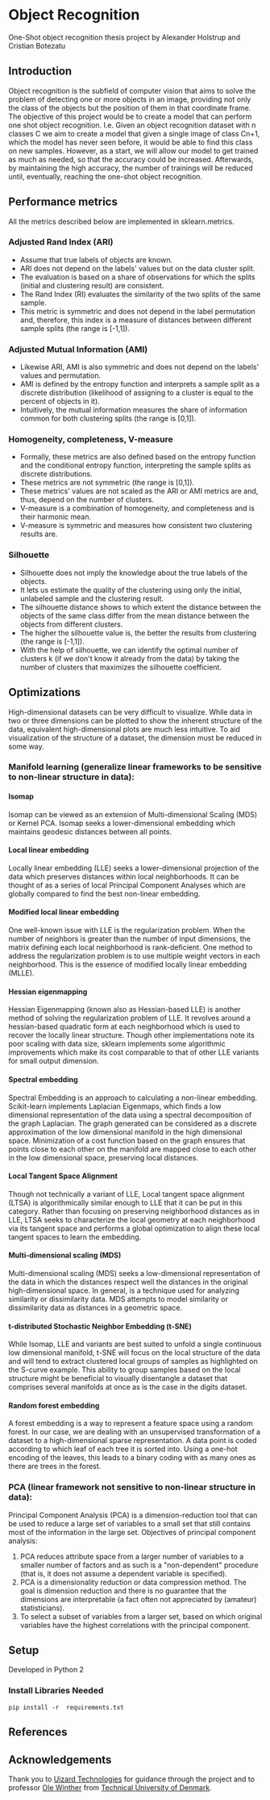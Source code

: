 # Object Recognition
One-Shot object recognition thesis project by Alexander Holstrup and Cristian Botezatu

## Introduction
Object recognition is the subfield of computer vision that aims to solve the problem of detecting one or more objects in an image, providing not only the class of the objects but the position of them in that coordinate frame. 
The objective of this project would be to create a model that can perform one shot object recognition. I.e. Given an object recognition dataset with n classes C we aim to create a model that given a single image of class Cn+1, which the model has never seen before, it would be able to find this class on new samples. However, as a start, we will allow our model to get trained as much as needed, so that the accuracy could be increased. Afterwards, by maintaining the high accuracy, the number of trainings will be reduced until, eventually, reaching the one-shot object recognition.

## Performance metrics
All the metrics described below are implemented in sklearn.metrics.

### Adjusted Rand Index (ARI)
- Assume that true labels of objects are known.
- ARI does not depend on the labels' values but on the data cluster split.
- The evaluation is based on a share of observations for which the splits (initial and clustering result) are consistent.
- The Rand Index (RI) evaluates the similarity of the two splits of the same sample.
- This metric is symmetric and does not depend in the label permutation and, therefore, this index is a measure of distances between different sample splits (the range is [-1,1]).

### Adjusted Mutual Information (AMI)
- Likewise ARI, AMI is also symmetric and does not depend on the labels' values and permutation.
- AMI is defined by the entropy function and interprets a sample split as a discrete distribution (likelihood of assigning to a cluster is equal to the percent of objects in it).
- Intuitively, the mutual information measures the share of information common for both clustering splits (the range is [0,1]).

### Homogeneity, completeness, V-measure
- Formally, these metrics are also defined based on the entropy function and the conditional entropy function, interpreting the sample splits as discrete distributions.
- These metrics are not symmetric (the range is [0,1]).
- These metrics' values are not scaled as the  ARI  or  AMI  metrics are and, thus, depend on the number of clusters.
- V-measure is a combination of homogeneity, and completeness and is their harmonic mean. 
- V-measure is symmetric and measures how consistent two clustering results are.

### Silhouette
- Silhouette does not imply the knowledge about the true labels of the objects.
- It lets us estimate the quality of the clustering using only the initial, unlabeled sample and the clustering result.
- The silhouette distance shows to which extent the distance between the objects of the same class differ from the mean distance between the objects from different clusters.
- The higher the silhouette value is, the better the results from clustering (the range is [-1,1]).
- With the help of silhouette, we can identify the optimal number of clusters  k  (if we don't know it already from the data) by taking the number of clusters that maximizes the silhouette coefficient.

## Optimizations

High-dimensional datasets can be very difficult to visualize. While data in two or three dimensions can be plotted to show the inherent structure of the data, equivalent high-dimensional plots are much less intuitive. To aid visualization of the structure of a dataset, the dimension must be reduced in some way.

### Manifold learning (generalize linear frameworks to be sensitive to non-linear structure in data):

#### Isomap
Isomap can be viewed as an extension of Multi-dimensional Scaling (MDS) or Kernel PCA. Isomap seeks a lower-dimensional embedding which maintains geodesic distances between all points.

#### Local linear embedding
Locally linear embedding (LLE) seeks a lower-dimensional projection of the data which preserves distances within local neighborhoods. It can be thought of as a series of local Principal Component Analyses which are globally compared to find the best non-linear embedding.

#### Modified local linear embedding
One well-known issue with LLE is the regularization problem. When the number of neighbors is greater than the number of input dimensions, the matrix defining each local neighborhood is rank-deficient. One method to address the regularization problem is to use multiple weight vectors in each neighborhood. This is the essence of modified locally linear embedding (MLLE).

#### Hessian eigenmapping
Hessian Eigenmapping (known also as Hessian-based LLE) is another method of solving the regularization problem of LLE. It revolves around a hessian-based quadratic form at each neighborhood which is used to recover the locally linear structure. Though other implementations note its poor scaling with data size, sklearn implements some algorithmic improvements which make its cost comparable to that of other LLE variants for small output dimension.

#### Spectral embedding
Spectral Embedding is an approach to calculating a non-linear embedding. Scikit-learn implements Laplacian Eigenmaps, which finds a low dimensional representation of the data using a spectral decomposition of the graph Laplacian. The graph generated can be considered as a discrete approximation of the low dimensional manifold in the high dimensional space. Minimization of a cost function based on the graph ensures that points close to each other on the manifold are mapped close to each other in the low dimensional space, preserving local distances.

#### Local Tangent Space Alignment
Though not technically a variant of LLE, Local tangent space alignment (LTSA) is algorithmically similar enough to LLE that it can be put in this category. Rather than focusing on preserving neighborhood distances as in LLE, LTSA seeks to characterize the local geometry at each neighborhood via its tangent space and performs a global optimization to align these local tangent spaces to learn the embedding.

#### Multi-dimensional scaling (MDS)
Multi-dimensional scaling (MDS) seeks a low-dimensional representation of the data in which the distances respect well the distances in the original high-dimensional space. In general, is a technique used for analyzing similarity or dissimilarity data. MDS attempts to model similarity or dissimilarity data as distances in a geometric space.

#### t-distributed Stochastic Neighbor Embedding (t-SNE)
While Isomap, LLE and variants are best suited to unfold a single continuous low dimensional manifold, t-SNE will focus on the local structure of the data and will tend to extract clustered local groups of samples as highlighted on the S-curve example. This ability to group samples based on the local structure might be beneficial to visually disentangle a dataset that comprises several manifolds at once as is the case in the digits dataset.

#### Random forest embedding
A forest embedding is a way to represent a feature space using a random forest. In our case, we are dealing with an unsupervised transformation of a dataset to a high-dimensional sparse representation. A data point is coded according to which leaf of each tree it is sorted into. Using a one-hot encoding of the leaves, this leads to a binary coding with as many ones as there are trees in the forest.

### PCA (linear framework not sensitive to non-linear structure in data):
Principal Component Analysis (PCA) is a dimension-reduction tool that can be used to reduce a large set of variables to a small set that still contains most of the information in the large set.
Objectives of principal component analysis:
1. PCA reduces attribute space from a larger number of variables to a smaller number of factors and as such is a "non-dependent" procedure (that is, it does not assume a dependent variable is specified).
2. PCA is a dimensionality reduction or data compression method. The goal is dimension reduction and there is no guarantee that the dimensions are interpretable (a fact often not appreciated by (amateur) statisticians).
3. To select a subset of variables from a larger set, based on which original variables have the highest correlations with the principal component.


## Setup

Developed in Python 2

### Install Libraries Needed
```
pip install -r  requirements.txt
```


## References


## Acknowledgements
Thank you to [Uizard Technologies](https://uizard.io/) for guidance through the project and to professor [Ole Winther](https://www.dtu.dk/english/service/phonebook/person?id=10167&cpid=109334&tab=3&qt=dtuprojectquery#tabs) from [Technical University of Denmark](https://www.dtu.dk).

